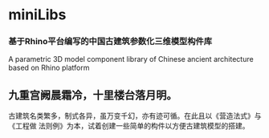 # miniLibs

### 基于Rhino平台编写的中国古建筑参数化三维模型构件库

A parametric 3D model component library of Chinese ancient architecture based on Rhino platform

## 九重宫阙晨霜冷，十里楼台落月明。

古建筑名类繁多，制式各异，虽万变千幻，亦有迹可循。在此且以《营造法式》与《工程做
法则例》为本，试着创建一些简单的构件以方便古建筑模型的搭建。